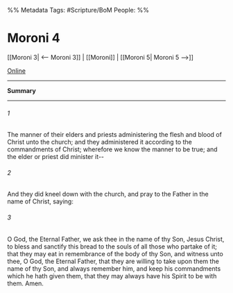 %% Metadata
Tags: #Scripture/BoM
People: 
%%
# Moroni 4
[[Moroni 3| <-- Moroni 3]] | [[Moroni]] | [[Moroni 5| Moroni 5 -->]]

[Online](https://churchofjesuschrist.org/study/scriptures/bofm/moro/4?lang=eng)

---
__Summary__



---
###### 1
The manner of their elders and priests administering the flesh and blood of Christ unto the church; and they administered it according to the commandments of Christ; wherefore we know the manner to be true; and the elder or priest did minister it--
###### 2
And they did kneel down with the church, and pray to the Father in the name of Christ, saying:
###### 3
O God, the Eternal Father, we ask thee in the name of thy Son, Jesus Christ, to bless and sanctify this bread to the souls of all those who partake of it; that they may eat in remembrance of the body of thy Son, and witness unto thee, O God, the Eternal Father, that they are willing to take upon them the name of thy Son, and always remember him, and keep his commandments which he hath given them, that they may always have his Spirit to be with them. Amen.



